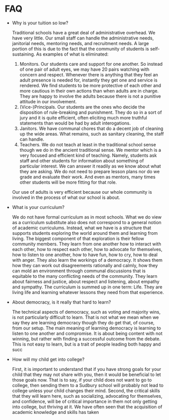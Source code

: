 # FAQ

* Why is your tuition so low?

	Traditional schools have a great deal of administrative overhead. We have very little. Our small staff can handle the administrative needs, janitorial needs, mentoring needs, and recruitment needs. A large portion of this is due to the fact that the community of students is self-sustaining. As examples of what is eliminated: 
    
    1. Monitors.  Our students care and support for one another. So instead of one pair of adult eyes, we may have 20 pairs watching with concern and respect. Whenever there is anything that they feel an adult presence is needed for, instantly they get one and service is rendered. We find students to be more protective of each other and more cautious in their own actions than when adults are in charge. They are happy to involve the adults because there is not a punitive attitude in our involvement.
    2. (Vice-)Principals. Our students are the ones who decide the disposition of rule-breaking and punishment. They do so in a sort of jury and it is quite efficient, often eliciting much more truthful statements than would be had by adult interogations. 
    3. Janitors. We have communal chores that do a decent job of cleaning up the wide areas. What remains, such as sanitary cleaning, the staff can handle. 
    4. Teachers. We do not teach at least in the traditional school sense though we do in the ancient traditional sense. We mentor which is a very focused and efficient kind of teaching. Namely, students ask staff and other students for information about something of particular interest. We can answer it readily as we know about what they are asking. We do not need to prepare lesson plans nor do we grade and evaluate their work. And even as mentors, many times other students will be more fitting for that role. 
    
    Our use of adults is very efficient because our whole community is involved in the process of what our school is about. 

* What is your curriculum? 

	We do not have formal curriculum as in most schools. What we do view as a curriculum substitute also does not correspond to a general notion of academic curriculums. 
    Instead, what we have is a structure that supports students exploring the world around them and learning from living. The biggest component of that exploration is their fellow community members. They learn from one another how to interact with each other, how to respect each other, how to advocate for themselves, how to listen to one another, how to have fun, how to cry, how to deal with anger. 
    They also learn the workings of a democracy. It shows them how they can work out disagreements rationally and calmly, how they can mold an environment through communal discussions that is equitable to the many conflicting needs of the community. They learn about fairness and justice, about respect and listening, about empathy and sympathy. 
    The curriculum is summed up in one term: Life. They are living life and learning whatever lessons they need from that experience. 
    
* About democracy, is it really that hard to learn?

	The technical aspects of democracy, such as voting and majority wins, is not particularly difficult to learn. That is not what we mean when we say they are learning democracy though they do get that, of course, from our setup. 
    The main meaning of learning democracy is learning to listen to one another and compromise. It is about being content with not winning, but rather with finding a successful outcome from the debate. This is not easy to learn, but is a trait of people leading both happy and succ

* 	How will my child get into college?

	First, it is important to understand that if you have strong goals for your child that they may not share with you, then it would be beneficial to let those goals now. That is to say, if your child does not want to go to college, then sending them to a Sudbury school will probably not lead to college unless your child changes their mind.
    Second, the critical skills that they will learn here, such as socializing, advocating for themselves, and confidence, will be of critical importance in them not only getting into college, but thriving at it. We have often seen that the acquisition of academic knowledge and skills has taken

